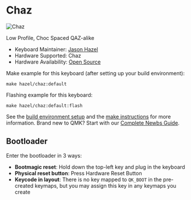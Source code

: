 # Chaz

![Chaz](https://i.imgur.com/FeZQFYA.png)

Low Profile, Choc Spaced QAZ-alike

* Keyboard Maintainer: [Jason Hazel](https://github.com/jasonhazel)
* Hardware Supported: Chaz
* Hardware Availability: [Open Source](https://github.com/hazels-garage/chaz)

Make example for this keyboard (after setting up your build environment):

    make hazel/chaz:default

Flashing example for this keyboard:

    make hazel/chaz:default:flash

See the [build environment setup](https://docs.qmk.fm/#/getting_started_build_tools) and the [make instructions](https://docs.qmk.fm/#/getting_started_make_guide) for more information. Brand new to QMK? Start with our [Complete Newbs Guide](https://docs.qmk.fm/#/newbs).

## Bootloader

Enter the bootloader in 3 ways:

* **Bootmagic reset**: Hold down the top-left key and plug in the keyboard
* **Physical reset button**: Press Hardware Reset Button
* **Keycode in layout**: There is no key mapped to `QK_BOOT` in the pre-created keymaps, but you may assign this key in any keymaps you create